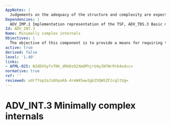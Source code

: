```yaml
---
AppNotes: |
  Judgements on the adequacy of the structure and complexity are expected to be derived from the specific technologies used in the TOE. This component calls for identifying the standards for measuring the structure and complexity.
Dependencies: |
  ADV_IMP.1 Implementation representation of the TSF, ADV_TDS.3 Basic modular design, ALC_TAT.1 Well-defined development tools
Id: ADV_INT.3
Name: Minimally complex internals
Objectives: |
  The objective of this component is to provide a means for requiring the TSF to be well-structured and of minimal complexity. The intent is that the entire TSF has been designed and implemented using sound engineering principles.
active: true
derived: false
level: '1.40'
links:
- AFML-025: N2dDVSyfxTNh_dRU0zO2XmOPhjrU4yIN7WrRt64odcc=
normative: true
ref: ''
reviewed: udr77op2oJzAhpuKA-4reW45ww3gk25QWSZFJcqltUg=
---
```


# ADV_INT.3 Minimally complex internals